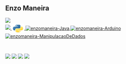 ## Enzo Maneira
 <div>
  <a href="https://github.com/enzomaneira">
  <img height="180em" src="https://github-readme-stats.vercel.app/api?username=enzomaneira&show_icons=true&theme=dracula&include_all_commits=true&count_private=true"/>
   </div>
  <img height="180em" src="https://github-readme-stats.vercel.app/api/top-langs/?username=enzomaneira&layout=compact&langs_count=16&theme=dracula"/>
   </div>
   <img align="center" alt="enzomaneira-Python" height="30" width="40" src="https://raw.githubusercontent.com/devicons/devicon/master/icons/python/python-original.svg">
   <img align="center" alt="enzomaneira-Java" height="30" width="40" src="https://icongr.am/devicon/java-original.svg?size=128&color=currentColor">
   <img align="center" alt="enzomaneira-Arduino" height="30" width="40" src="https://upload.wikimedia.org/wikipedia/commons/8/87/Arduino_Logo.svg">
   <img align="center" alt="enzomaneira-ManipulacaoDeDados" height="30" width="40" src="https://upload.wikimedia.org/wikipedia/commons/3/38/Jupyter_logo.svg">
   
</div>
<div style="display: inline_block"><br>
 
 </div>
  
  ##
  <a href="https://instagram.com/enzomaneira" target="_blank"><img src="https://img.shields.io/badge/-Instagram-%23E4405F?style=for-the-badge&logo=instagram&logoColor=white" target="_blank"></a>
     <a href="https://www.twitch.tv/maneiraml" target="_blank"><img src="https://img.shields.io/badge/Twitch-9146FF?style=for-the-badge&logo=twitch&logoColor=white" target="_blank"></a>
  <a href = "mailto:enzo@maneira.com"><img src="https://img.shields.io/badge/-Gmail-%23333?style=for-the-badge&logo=gmail&logoColor=white" target="_blank"></a>
  <a href="https://www.linkedin.com/in/enzo-maneira-4b4bb4173/" target="_blank"><img src="https://img.shields.io/badge/-LinkedIn-%230077B5?style=for-the-badge&logo=linkedin&logoColor=white" target="_blank"></a> 
